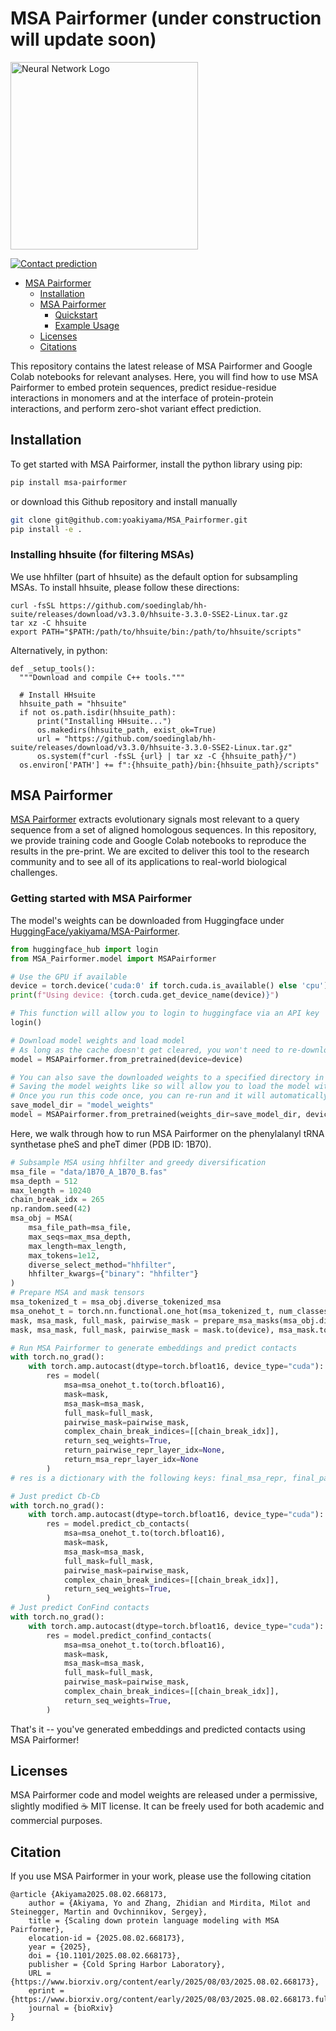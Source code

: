 # MSA Pairformer (under construction will update soon)
<!-- ![Logo](msa_pairformer_logo.png) -->
<div align="left">
  <img src="msa_pairformer_logo.png" width="300" alt="Neural Network Logo">
</div>

[![Contact prediction](https://colab.research.google.com/assets/colab-badge.svg)](https://colab.research.google.com/github/yoakiyama/MSA_Pairformer/blob/main/MSA_Pairformer_with_MMseqs2.ipynb/)

- [MSA Pairformer](#MSA-Pairformer)
  - [Installation ](#installation-)
  - [MSA Pairformer](#MSA-Pairformer--)
    - [Quickstart ](#quickstart--)
    - [Example Usage](#example-usage--)
  - [Licenses  ](#licenses--)
  - [Citations  ](#citations--)

This repository contains the latest release of MSA Pairformer and Google Colab notebooks for relevant analyses. Here, you will find how to use MSA Pairformer to embed protein sequences, predict residue-residue interactions in monomers and at the interface of protein-protein interactions, and perform zero-shot variant effect prediction.

## Installation <a name="installation"></a>

To get started with MSA Pairformer, install the python library using pip:

```bash
pip install msa-pairformer
```

or download this Github repository and install manually
```bash
git clone git@github.com:yoakiyama/MSA_Pairformer.git
pip install -e .
```

### Installing hhsuite (for filtering MSAs)

We use hhfilter (part of hhsuite) as the default option for subsampling MSAs. To install hhsuite, please follow these directions:

```
curl -fsSL https://github.com/soedinglab/hh-suite/releases/download/v3.3.0/hhsuite-3.3.0-SSE2-Linux.tar.gz
tar xz -C hhsuite
export PATH="$PATH:/path/to/hhsuite/bin:/path/to/hhsuite/scripts"
```
Alternatively, in python:
```
def _setup_tools():
  """Download and compile C++ tools."""

  # Install HHsuite
  hhsuite_path = "hhsuite"
  if not os.path.isdir(hhsuite_path):
      print("Installing HHsuite...")
      os.makedirs(hhsuite_path, exist_ok=True)
      url = "https://github.com/soedinglab/hh-suite/releases/download/v3.3.0/hhsuite-3.3.0-SSE2-Linux.tar.gz"
      os.system(f"curl -fsSL {url} | tar xz -C {hhsuite_path}/")
  os.environ['PATH'] += f":{hhsuite_path}/bin:{hhsuite_path}/scripts"
```

## MSA Pairformer <a name="MSA-Pairformer"></a>

[MSA Pairformer](https://www.biorxiv.org/content/10.1101/2025.08.02.668173v1) extracts evolutionary signals most relevant to a query sequence from a set of aligned homologous sequences. In this repository, we provide training code and Google Colab notebooks to reproduce the results in the pre-print. We are excited to deliver this tool to the research community and to see all of its applications to real-world biological challenges.

### Getting started with MSA Pairformer <a name="getting-started"></a>
The model's weights can be downloaded from Huggingface under [HuggingFace/yakiyama/MSA-Pairformer](https://huggingface.co/yakiyama/MSA-Pairformer/).
```py
from huggingface_hub import login
from MSA_Pairformer.model import MSAPairformer

# Use the GPU if available
device = torch.device('cuda:0' if torch.cuda.is_available() else 'cpu')
print(f"Using device: {torch.cuda.get_device_name(device)}")

# This function will allow you to login to huggingface via an API key
login()

# Download model weights and load model
# As long as the cache doesn't get cleared, you won't need to re-download the weights whenever you re-run this
model = MSAPairformer.from_pretrained(device=device)

# You can also save the downloaded weights to a specified directory in your filesystem.
# Saving the model weights like so will allow you to load the model without re-downloading if your cache gets cleared.
# Once you run this code once, you can re-run and it will automatically load the weights
save_model_dir = "model_weights"
model = MSAPairformer.from_pretrained(weights_dir=save_model_dir, device=device)
```

Here, we walk through how to run MSA Pairformer on the phenylalanyl tRNA synthetase pheS and pheT dimer (PDB ID: 1B70).
```py
# Subsample MSA using hhfilter and greedy diversification
msa_file = "data/1B70_A_1B70_B.fas"
msa_depth = 512
max_length = 10240
chain_break_idx = 265
np.random.seed(42)
msa_obj = MSA(
    msa_file_path=msa_file,
    max_seqs=max_msa_depth,
    max_length=max_length,
    max_tokens=1e12,
    diverse_select_method="hhfilter",
    hhfilter_kwargs={"binary": "hhfilter"}
)
# Prepare MSA and mask tensors
msa_tokenized_t = msa_obj.diverse_tokenized_msa
msa_onehot_t = torch.nn.functional.one_hot(msa_tokenized_t, num_classes=len(aa2tok_d)).unsqueeze(0).float().to(device)
mask, msa_mask, full_mask, pairwise_mask = prepare_msa_masks(msa_obj.diverse_tokenized_msa.unsqueeze(0))
mask, msa_mask, full_mask, pairwise_mask = mask.to(device), msa_mask.to(device), full_mask.to(device), pairwise_mask.to(device)

# Run MSA Pairformer to generate embeddings and predict contacts
with torch.no_grad():
    with torch.amp.autocast(dtype=torch.bfloat16, device_type="cuda"):
        res = model(
            msa=msa_onehot_t.to(torch.bfloat16),
            mask=mask,
            msa_mask=msa_mask,
            full_mask=full_mask,
            pairwise_mask=pairwise_mask,
            complex_chain_break_indices=[[chain_break_idx]],
            return_seq_weights=True,
            return_pairwise_repr_layer_idx=None,
            return_msa_repr_layer_idx=None
        )
# res is a dictionary with the following keys: final_msa_repr, final_pairwise_repr, msa_repr_d, pairwise_repr_d, seq_weights_list_d, predicted_cb_contacts, predicted_confind_contacts

# Just predict Cb-Cb
with torch.no_grad():
    with torch.amp.autocast(dtype=torch.bfloat16, device_type="cuda"):
        res = model.predict_cb_contacts(
            msa=msa_onehot_t.to(torch.bfloat16),
            mask=mask,
            msa_mask=msa_mask,
            full_mask=full_mask,
            pairwise_mask=pairwise_mask,
            complex_chain_break_indices=[[chain_break_idx]],
            return_seq_weights=True,
        )
# Just predict ConFind contacts
with torch.no_grad():
    with torch.amp.autocast(dtype=torch.bfloat16, device_type="cuda"):
        res = model.predict_confind_contacts(
            msa=msa_onehot_t.to(torch.bfloat16),
            mask=mask,
            msa_mask=msa_mask,
            full_mask=full_mask,
            pairwise_mask=pairwise_mask,
            complex_chain_break_indices=[[chain_break_idx]],
            return_seq_weights=True,
        )
```

That's it -- you've generated embeddings and predicted contacts using MSA Pairformer!

## Licenses <a name="licenses"></a>

MSA Pairformer code and model weights are released under a permissive, slightly modified ☕️ MIT license. It can be freely used for both academic and commercial purposes.

## Citation <a name="citation"></a>
If you use MSA Pairformer in your work, please use the following citation
```
@article {Akiyama2025.08.02.668173,
	author = {Akiyama, Yo and Zhang, Zhidian and Mirdita, Milot and Steinegger, Martin and Ovchinnikov, Sergey},
	title = {Scaling down protein language modeling with MSA Pairformer},
	elocation-id = {2025.08.02.668173},
	year = {2025},
	doi = {10.1101/2025.08.02.668173},
	publisher = {Cold Spring Harbor Laboratory},
	URL = {https://www.biorxiv.org/content/early/2025/08/03/2025.08.02.668173},
	eprint = {https://www.biorxiv.org/content/early/2025/08/03/2025.08.02.668173.full.pdf},
	journal = {bioRxiv}
}

```
